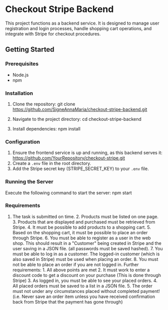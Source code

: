 # Checkout Stripe Backend

This project functions as a backend service. It is designed to manage user
registration and login processes, handle shopping cart operations, and integrate
with Stripe for checkout procedures.

## Getting Started

### Prerequisites

- Node.js
- npm

### Installation

1. Clone the repository: git clone
   https://github.com/SigneAnnaMaria/checkout-stripe-backend.git

2. Navigate to the project directory: cd checkout-stripe-backend

3. Install dependencies: npm install

### Configuration

1. Ensure the frontend service is up and running, as this backend serves it:
   https://github.com/YourRepository/checkout-stripe.git
2. Create a `.env` file in the root directory.
3. Add the Stripe secret key (STRIPE_SECRET_KEY) to your `.env` file.

### Running the Server

Execute the following command to start the server: npm start

### Requirements

1. The task is submitted on time. 2. Products must be listed on one page. 3. Products that are displayed and purchased must be retrieved from Stripe. 4. It must be possible to add products to a shopping cart. 5. Based on the shopping cart, it must be possible to place an order through Stripe. 6. You must be able to register as a user in the web shop. This should result in a "Customer" being created in Stripe and the user saving in a JSON file. (all passwords must be saved hashed). 7. You must be able to log in as a customer. The logged-in customer (which is also saved in Stripe) must be used when placing an order. 8. You must not be able to place an order if you are not logged in. Further requirements: 1. All above points are met 2. It must work to enter a discount code to get a discount on your purchase (This is done through Stripe) 3. As logged in, you must be able to see your placed orders. 4. All placed orders must be saved to a list in a JSON file. 5. The order must not under any circumstances placed without completed payment! (i.e. Never save an order item unless you have received confirmation back from Stripe that the payment has gone through)